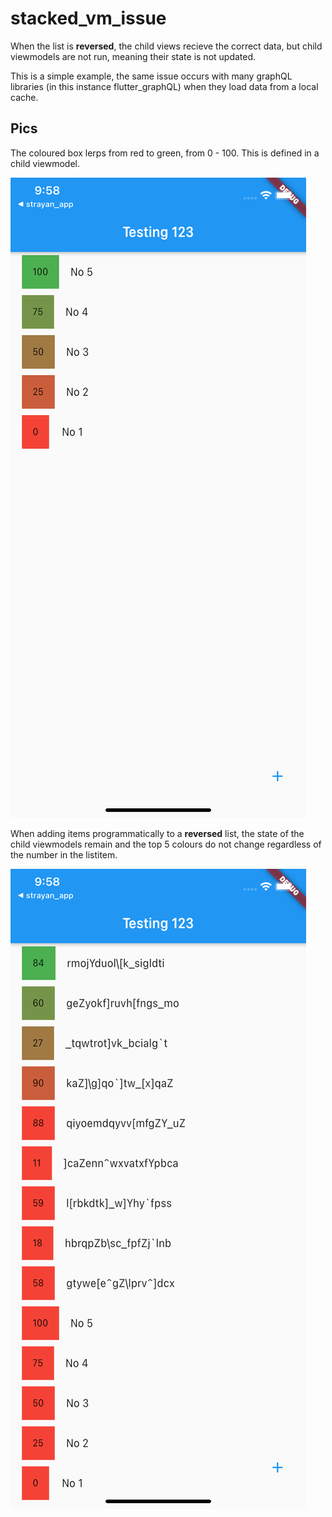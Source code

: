 # stacked_vm_issue

When the list is **reversed**, the child views recieve the correct data, but child viewmodels are not run, meaning their state is not updated. 

This is a simple example, the same issue occurs with many graphQL libraries (in this instance flutter_graphQL) when they load data from a local cache. 

## Pics

The coloured box lerps from red to green, from 0 - 100. This is defined in a child viewmodel. 

![Test Image 1](./img1.png)

When adding items programmatically to a **reversed** list, the state of the child viewmodels remain and the top 5 colours do not change regardless of the number in the listitem.

![Test Image 1](./img2.png)